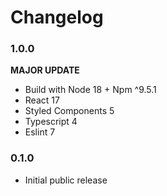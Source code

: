 # Changelog

### 1.0.0

**MAJOR UPDATE**

- Build with Node 18 + Npm ^9.5.1
- React 17
- Styled Components 5
- Typescript 4
- Eslint 7



### 0.1.0

- Initial public release
